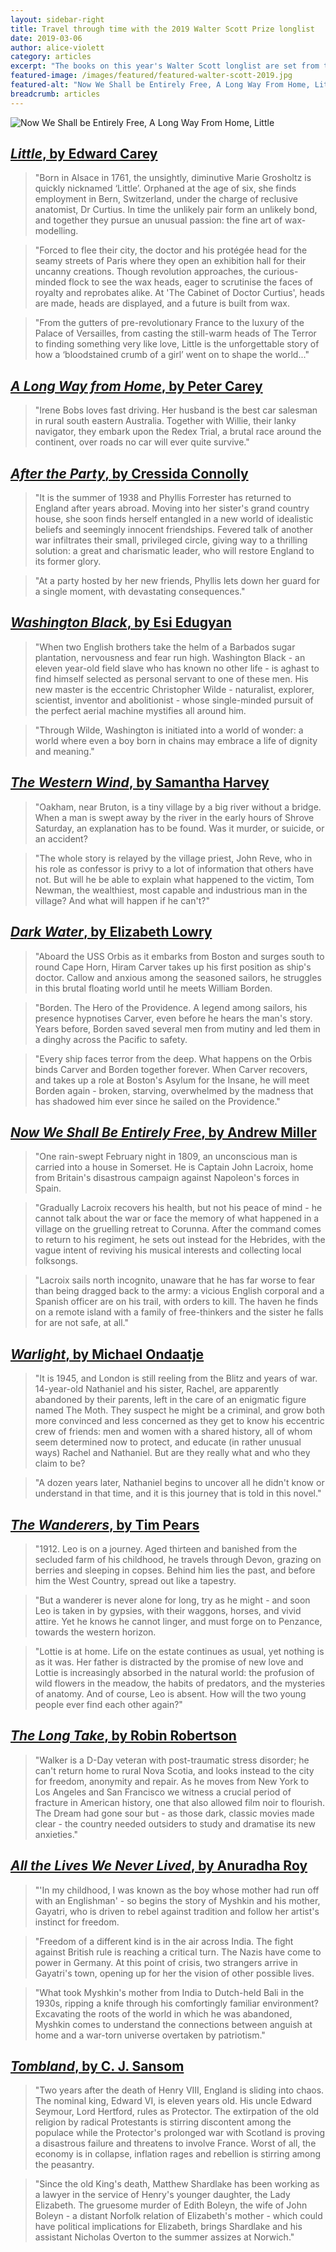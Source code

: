 ```yaml
---
layout: sidebar-right
title: Travel through time with the 2019 Walter Scott Prize longlist
date: 2019-03-06
author: alice-violett
category: articles
excerpt: "The books on this year's Walter Scott longlist are set from the 1490s to the 1950s and span the West Country, Barbados, Australia and much more."
featured-image: /images/featured/featured-walter-scott-2019.jpg
featured-alt: "Now We Shall be Entirely Free, A Long Way From Home, Little"
breadcrumb: articles
---
```


![Now We Shall be Entirely Free, A Long Way From Home, Little](/images/featured/featured-walter-scott-2019.jpg)

## [<cite>Little</cite>, by Edward Carey](https://suffolk.spydus.co.uk/cgi-bin/spydus.exe/ENQ/OPAC/BIBENQ?BRN=2499952)

> "Born in Alsace in 1761, the unsightly, diminutive Marie Grosholtz is quickly nicknamed ‘Little’. Orphaned at the age of six, she finds employment in Bern, Switzerland, under the charge of reclusive anatomist, Dr Curtius. In time the unlikely pair form an unlikely bond, and together they pursue an unusual passion: the fine art of wax-modelling.

> "Forced to flee their city, the doctor and his protégée head for the seamy streets of Paris where they open an exhibition hall for their uncanny creations. Though revolution approaches, the curious-minded flock to see the wax heads, eager to scrutinise the faces of royalty and reprobates alike. At 'The Cabinet of Doctor Curtius', heads are made, heads are displayed, and a future is built from wax.

> "From the gutters of pre-revolutionary France to the luxury of the Palace of Versailles, from casting the still-warm heads of The Terror to finding something very like love, Little is the unforgettable story of how a ‘bloodstained crumb of a girl’ went on to shape the world..."

## [<cite>A Long Way from Home</cite>, by Peter Carey](https://suffolk.spydus.co.uk/cgi-bin/spydus.exe/ENQ/OPAC/BIBENQ?BRN=2393755)

> "Irene Bobs loves fast driving. Her husband is the best car salesman in rural south eastern Australia. Together with Willie, their lanky navigator, they embark upon the Redex Trial, a brutal race around the continent, over roads no car will ever quite survive."

## [<cite>After the Party</cite>, by Cressida Connolly](https://suffolk.spydus.co.uk/cgi-bin/spydus.exe/ENQ/OPAC/BIBENQ?BRN=2475157)

> "It is the summer of 1938 and Phyllis Forrester has returned to England after years abroad. Moving into her sister's grand country house, she soon finds herself entangled in a new world of idealistic beliefs and seemingly innocent friendships. Fevered talk of another war infiltrates their small, privileged circle, giving way to a thrilling solution: a great and charismatic leader, who will restore England to its former glory.

> "At a party hosted by her new friends, Phyllis lets down her guard for a single moment, with devastating consequences."

## [<cite>Washington Black</cite>, by Esi Edugyan](https://suffolk.spydus.co.uk/cgi-bin/spydus.exe/ENQ/OPAC/BIBENQ?BRN=2315976)

> "When two English brothers take the helm of a Barbados sugar plantation, nervousness and fear run high. Washington Black - an eleven year-old field slave who has known no other life - is aghast to find himself selected as personal servant to one of these men. His new master is the eccentric Christopher Wilde - naturalist, explorer, scientist, inventor and abolitionist - whose single-minded pursuit of the perfect aerial machine mystifies all around him.

> "Through Wilde, Washington is initiated into a world of wonder: a world where even a boy born in chains may embrace a life of dignity and meaning."

## [<cite>The Western Wind</cite>, by Samantha Harvey](https://suffolk.spydus.co.uk/cgi-bin/spydus.exe/ENQ/OPAC/BIBENQ?BRN=2334744)

> "Oakham, near Bruton, is a tiny village by a big river without a bridge. When a man is swept away by the river in the early hours of Shrove Saturday, an explanation has to be found. Was it murder, or suicide, or an accident?

> "The whole story is relayed by the village priest, John Reve, who in his role as confessor is privy to a lot of information that others have not. But will he be able to explain what happened to the victim, Tom Newman, the wealthiest, most capable and industrious man in the village? And what will happen if he can't?"

## [<cite>Dark Water</cite>, by Elizabeth Lowry](https://suffolk.spydus.co.uk/cgi-bin/spydus.exe/ENQ/OPAC/BIBENQ?BRN=2423824)

> "Aboard the USS Orbis as it embarks from Boston and surges south to round Cape Horn, Hiram Carver takes up his first position as ship's doctor. Callow and anxious among the seasoned sailors, he struggles in this brutal floating world until he meets William Borden.

> "Borden. The Hero of the Providence. A legend among sailors, his presence hypnotises Carver, even before he hears the man's story. Years before, Borden saved several men from mutiny and led them in a dinghy across the Pacific to safety.

> "Every ship faces terror from the deep. What happens on the Orbis binds Carver and Borden together forever. When Carver recovers, and takes up a role at Boston's Asylum for the Insane, he will meet Borden again - broken, starving, overwhelmed by the madness that has shadowed him ever since he sailed on the Providence."

## [<cite>Now We Shall Be Entirely Free</cite>, by Andrew Miller](https://suffolk.spydus.co.uk/cgi-bin/spydus.exe/ENQ/OPAC/BIBENQ?BRN=2409867)

> "One rain-swept February night in 1809, an unconscious man is carried into a house in Somerset. He is Captain John Lacroix, home from Britain's disastrous campaign against Napoleon's forces in Spain.

> "Gradually Lacroix recovers his health, but not his peace of mind - he cannot talk about the war or face the memory of what happened in a village on the gruelling retreat to Corunna. After the command comes to return to his regiment, he sets out instead for the Hebrides, with the vague intent of reviving his musical interests and collecting local folksongs.

> "Lacroix sails north incognito, unaware that he has far worse to fear than being dragged back to the army: a vicious English corporal and a Spanish officer are on his trail, with orders to kill. The haven he finds on a remote island with a family of free-thinkers and the sister he falls for are not safe, at all."

## [<cite>Warlight</cite>, by Michael Ondaatje](https://suffolk.spydus.co.uk/cgi-bin/spydus.exe/ENQ/OPAC/BIBENQ?BRN=2533892)

> "It is 1945, and London is still reeling from the Blitz and years of war. 14-year-old Nathaniel and his sister, Rachel, are apparently abandoned by their parents, left in the care of an enigmatic figure named The Moth. They suspect he might be a criminal, and grow both more convinced and less concerned as they get to know his eccentric crew of friends: men and women with a shared history, all of whom seem determined now to protect, and educate (in rather unusual ways) Rachel and Nathaniel. But are they really what and who they claim to be?

> "A dozen years later, Nathaniel begins to uncover all he didn't know or understand in that time, and it is this journey that is told in this novel."

## [<cite>The Wanderers</cite>, by Tim Pears](https://suffolk.spydus.co.uk/cgi-bin/spydus.exe/ENQ/OPAC/BIBENQ?BRN=2310432)

> "1912. Leo is on a journey. Aged thirteen and banished from the secluded farm of his childhood, he travels through Devon, grazing on berries and sleeping in copses. Behind him lies the past, and before him the West Country, spread out like a tapestry.

> "But a wanderer is never alone for long, try as he might - and soon Leo is taken in by gypsies, with their waggons, horses, and vivid attire. Yet he knows he cannot linger, and must forge on to Penzance, towards the western horizon.

> "Lottie is at home. Life on the estate continues as usual, yet nothing is as it was. Her father is distracted by the promise of new love and Lottie is increasingly absorbed in the natural world: the profusion of wild flowers in the meadow, the habits of predators, and the mysteries of anatomy. And of course, Leo is absent. How will the two young people ever find each other again?"

## [<cite>The Long Take</cite>, by Robin Robertson](https://suffolk.spydus.co.uk/cgi-bin/spydus.exe/ENQ/OPAC/BIBENQ?BRN=2315934)

> "Walker is a D-Day veteran with post-traumatic stress disorder; he can't return home to rural Nova Scotia, and looks instead to the city for freedom, anonymity and repair. As he moves from New York to Los Angeles and San Francisco we witness a crucial period of fracture in American history, one that also allowed film noir to flourish. The Dream had gone sour but - as those dark, classic movies made clear - the country needed outsiders to study and dramatise its new anxieties."

## [<cite>All the Lives We Never Lived</cite>, by Anuradha Roy](https://suffolk.spydus.co.uk/cgi-bin/spydus.exe/ENQ/OPAC/BIBENQ?BRN=2373758)

> "'In my childhood, I was known as the boy whose mother had run off with an Englishman' - so begins the story of Myshkin and his mother, Gayatri, who is driven to rebel against tradition and follow her artist's instinct for freedom.

> "Freedom of a different kind is in the air across India. The fight against British rule is reaching a critical turn. The Nazis have come to power in Germany. At this point of crisis, two strangers arrive in Gayatri's town, opening up for her the vision of other possible lives.

> "What took Myshkin's mother from India to Dutch-held Bali in the 1930s, ripping a knife through his comfortingly familiar environment? Excavating the roots of the world in which he was abandoned, Myshkin comes to understand the connections between anguish at home and a war-torn universe overtaken by patriotism."

## [<cite>Tombland</cite>, by C. J. Sansom](https://suffolk.spydus.co.uk/cgi-bin/spydus.exe/ENQ/OPAC/BIBENQ?BRN=2446867)

> "Two years after the death of Henry VIII, England is sliding into chaos. The nominal king, Edward VI, is eleven years old. His uncle Edward Seymour, Lord Hertford, rules as Protector. The extirpation of the old religion by radical Protestants is stirring discontent among the populace while the Protector's prolonged war with Scotland is proving a disastrous failure and threatens to involve France. Worst of all, the economy is in collapse, inflation rages and rebellion is stirring among the peasantry.

> "Since the old King's death, Matthew Shardlake has been working as a lawyer in the service of Henry's younger daughter, the Lady Elizabeth. The gruesome murder of Edith Boleyn, the wife of John Boleyn - a distant Norfolk relation of Elizabeth's mother - which could have political implications for Elizabeth, brings Shardlake and his assistant Nicholas Overton to the summer assizes at Norwich."
